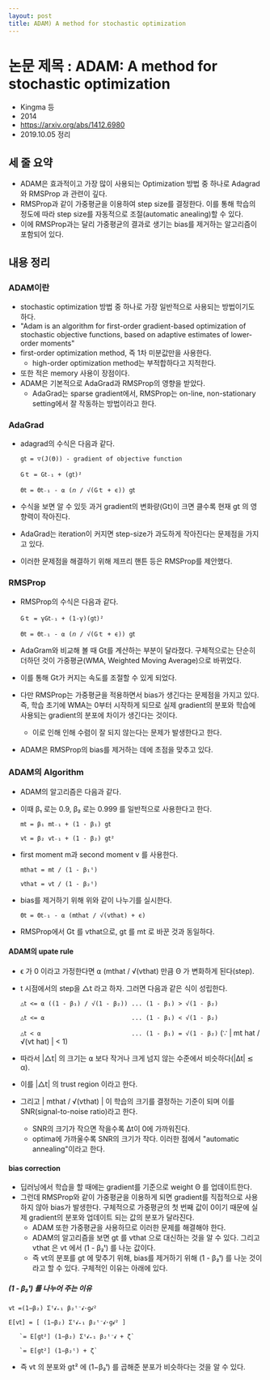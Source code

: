 ```yaml
---
layout: post
title: ADAM) A method for stochastic optimization
---
```


# 논문 제목 : ADAM: A method for stochastic optimization

- Kingma 등
- 2014
- <https://arxiv.org/abs/1412.6980>
- 2019.10.05 정리

## 세 줄 요약

- ADAM은 효과적이고 가장 많이 사용되는 Optimization 방법 중 하나로 Adagrad와 RMSProp 과 관련이 깊다.
- RMSProp과 같이 가중평균을 이용하여 step size를 결정한다. 이를 통해 학습의 정도에 따라 step size를 자동적으로 조절(automatic anealing)할 수 있다.
- 이에 RMSProp과는 달리 가중평균의 결과로 생기는 bias를 제거하는 알고리즘이 포함되어 있다.

## 내용 정리

### ADAM이란

- stochastic optimization 방법 중 하나로 가장 일반적으로 사용되는 방법이기도 하다.
- "Adam is an algorithm for first-order gradient-based optimization of stochastic objective functions, based on adaptive estimates of lower-order moments"
- first-order optimization method, 즉 1차 미분값만을 사용한다.
  - high-order optimization method는 부적합하다고 지적한다.
- 또한 적은 memory 사용이 장점이다.
- ADAM은 기본적으로 AdaGrad과 RMSProp의 영향을 받았다.
  - AdaGrad는 sparse gradient에서, RMSProp는 on-line, non-stationary setting에서 잘 작동하는 방법이라고 한다.

### AdaGrad

- adagrad의 수식은 다음과 같다.

  `g𝗍 = ▽(J(Θ)) - gradient of objective function`

  `Gｔ = G𝗍₋₁ + (g𝗍)²`

  `Θ𝗍 = Θ𝗍₋₁ - ⍺ (𝘯 / √(Gｔ + ϵ)) g𝗍`

- 수식을 보면 알 수 있듯 과거 gradient의 변화량(G𝗍)이 크면 클수록 현재 g𝗍 의 영향력이 작아진다.
- AdaGrad는 iteration이 커지면 step-size가 과도하게 작아진다는 문제점을 가지고 있다.
- 이러한 문제점을 해결하기 위해 제프리 핸튼 등은 RMSProp를 제안했다.

### RMSProp

- RMSProp의 수식은 다음과 같다.

  `Gｔ = γG𝗍₋₁ + (1-γ)(g𝗍)²`

  `Θ𝗍 = Θ𝗍₋₁ - ⍺ (𝘯 / √(Gｔ + ϵ)) g𝗍`

- AdaGram와 비교해 볼 때 G𝗍를 계산하는 부분이 달라졌다. 구체적으로는 단순히 더하던 것이 가중평균(WMA, Weighted Moving Average)으로 바뀌었다.
- 이를 통해 G𝗍가 커지는 속도를 조절할 수 있게 되었다.
- 다만 RMSProp는 가중평균을 적용하면서 bias가 생긴다는 문제점을 가지고 있다. 즉, 학습 초기에 WMA는 0부터 시작하게 되므로 실제 gradient의 분포와 학습에 사용되는 gradient의 분포에 차이가 생긴다는 것이다.
  - 이로 인해 인해 수렴이 잘 되지 않는다는 문제가 발생한다고 한다.
- ADAM은 RMSProp의 bias를 제거하는 데에 초점을 맞추고 있다.

### ADAM의 Algorithm

- ADAM의 알고리즘은 다음과 같다.
- 이때 β₁ 로는 0.9, β₂ 로는 0.999 를 일반적으로 사용한다고 한다.

  `m𝗍 = β₁ m𝗍₋₁ + (1 - β₁) g𝗍`

  `v𝗍 = β₂ v𝗍₋₁ + (1 - β₂) g𝗍²`

- first moment m과 second moment v 를 사용한다.

  `m𝗍hat = m𝗍 / (1 - β₁ᵗ)`

  `v𝗍hat = v𝗍 / (1 - β₂ᵗ)`

- bias를 제거하기 위해 위와 같이 나누기를 실시한다.

  `Θ𝗍 = Θ𝗍₋₁ - ⍺ (m𝗍hat / √(v𝗍hat) + ϵ)`

- RMSProp에서 G𝗍 를 v𝗍hat으로, g𝗍 를 m𝗍 로 바꾼 것과 동일하다.

#### ADAM의 upate rule

- ϵ 가 0 이라고 가정한다면  ⍺ (m𝗍hat / √(v𝗍hat) 만큼 Θ 가 변화하게 된다(step).
- t 시점에서의 step을 △𝗍 라고 하자. 그러면 다음과 같은 식이 성립한다.

  `△𝗍 <= ⍺ ((1 - β₁) / √(1 - β₂)) ... (1 - β₁) > √(1 - β₂)`

  `△𝗍 <= ⍺                        ... (1 - β₁) < √(1 - β₂)`

  `△𝗍 < ⍺                         ... (1 - β₁) = √(1 - β₂)` (∵ \| m𝗍 hat / √(v𝗍 hat) \| < 1)

- 따라서 \|△𝗍\| 의 크기는 ⍺ 보다 작거나 크게 넘지 않는 수준에서 비슷하다(\|∆t\| ≲ α).
- 이를 \|△𝗍\| 의 trust region 이라고 한다.
- 그리고 \| m𝗍hat / √(v𝗍hat) \| 이 학습의 크기를 결정하는 기준이 되며 이를 SNR(signal-to-noise ratio)라고 한다.
  - SNR의 크기가 작으면 작을수록 ∆t이 0에 가까워진다.
  - optima에 가까울수록 SNR의 크기가 작다. 이러한 점에서 "automatic annealing"이라고 한다.

#### bias correction

- 딥러닝에서 학습을 할 때에는 gradient를 기준으로 weight Θ 를 업데이트한다.
- 그런데 RMSProp와 같이 가중평균을 이용하게 되면 gradient를 직접적으로 사용하지 않아 bias가 발생한다. 구체적으로 가중평균의 첫 번째 값이 0이기 때문에 실제 gradient의 분포와 업데이트 되는 값의 분포가 달라진다.
  - ADAM 또한 가중평균을 사용하므로 이러한 문제를 해결해야 한다.
  - ADAM의 알고리즘을 보면 g𝗍 를 v𝗍hat 으로 대신하는 것을 알 수 있다. 그리고 v𝗍hat 은 v𝗍 에서 (1 - β₂ᵗ) 를 나눈 값이다.
  - 즉 v𝗍의 분포를 g𝗍 에 맞추기 위해, bias를 제거하기 위해 (1 - β₂ᵗ) 를 나눈 것이라고 할 수 있다. 구체적인 이유는 아래에 있다.

##### (1 - β₂ᵗ) 를 나누어 주는 이유

   `v𝗍 =(1−β₂) Σᵗ𝓲₌₁ β₂ᵗ⁻𝓲·g𝓲²`

   `E[v𝗍] = [ (1−β₂) Σᵗ𝓲₌₁ β₂ᵗ⁻𝓲·g𝓲² ]`

       `= E[g𝗍²] (1−β₂) Σᵗ𝓲₌₁ β₂ᵗ⁻𝓲 + ζ`

       `= E[g𝗍²] (1−β₂ᵗ) + ζ`

- 즉 v𝗍 의 분포와 g𝗍² 에 (1−β₂ᵗ) 를 곱해준 분포가 비슷하다는 것을 알 수 있다.
